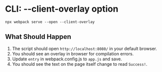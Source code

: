 # CLI: --client-overlay option

```shell
npx webpack serve --open --client-overlay
```

## What Should Happen

1. The script should open `http://localhost:8080/` in your default browser.
2. You should see an overlay in browser for compilation errors.
3. Update `entry` in webpack.config.js to `app.js` and save.
4. You should see the text on the page itself change to read `Success!`.
